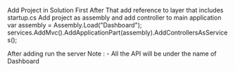 Add Project in Solution First
After That add reference to layer that includes startup.cs
Add project as assembly and add controller to main application
         var assembly = Assembly.Load("Dashboard");
         services.AddMvc().AddApplicationPart(assembly).AddControllersAsServices();

After adding run the server
Note : - All the API will be under the name of Dashboard

